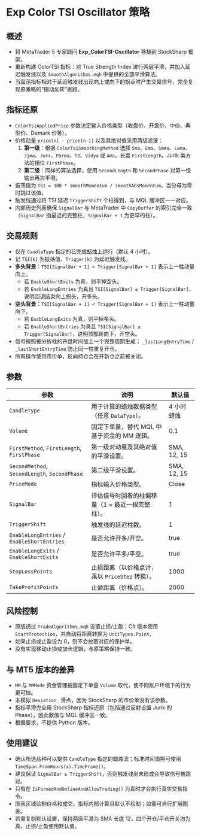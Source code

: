 # Exp Color TSI Oscillator 策略

## 概述
- 将 MetaTrader 5 专家顾问 **Exp_ColorTSI-Oscillator** 移植到 StockSharp 框架。
- 重新构建 ColorTSI 指标：对 True Strength Index 进行两层平滑，并加入延迟触发线以及 `SmoothAlgorithms.mqh` 中提供的全部平滑算法。
- 当震荡指标相对于延迟触发线出现向上或向下的拐点时产生交易信号，完全复现原策略的“摆动反转”思路。

## 指标还原
- `ColorTsiAppliedPrice` 参数决定输入价格类型（收盘价、开盘价、中价、典型价、Demark 价等）。
- 价格动量 `price[n] - price[n-1]` 以及其绝对值采用两级滤波：
  1. **第一级**：根据 `ColorTsiSmoothingMethod` 选择 `Sma`、`Ema`、`Smma`、`Lwma`、`Jjma`、`Jurx`、`Parma`、`T3`、`Vidya` 或 `Ama`，长度 `FirstLength`，Jurik 类方法的相位 `FirstPhase`。
  2. **第二级**：同样的算法选择，使用 `SecondLength` 和 `SecondPhase` 对第一级输出再次平滑。
- 振荡值为 `TSI = 100 * smoothMomentum / smoothAbsMomentum`，当分母为零时跳过该值。
- 触发线通过将 TSI 延迟 `TriggerShift` 个柱得到，与 MQL 缓冲区一一对应。
- 内部历史列表确保 `SignalBar` 与 MetaTrader 中 `CopyBuffer` 的索引完全一致（`SignalBar` 指最近的完整柱，`SignalBar + 1` 为更早的柱）。

## 交易规则
- 仅在 `CandleType` 指定的已完成蜡烛上运行（默认 4 小时）。
- 记 `TSI[k]` 为振荡值、`Trigger[k]` 为延迟触发线。
- **多头背景**：`TSI[SignalBar + 1] > Trigger[SignalBar + 1]` 表示上一柱动量向上。
  - 若 `EnableShortExits` 为真，则平掉空头。
  - 若 `EnableLongEntries` 为真且 `TSI[SignalBar] ≤ Trigger[SignalBar]`，说明回调结束向上拐头，开多头。
- **空头背景**：`TSI[SignalBar + 1] < Trigger[SignalBar + 1]` 表示上一柱动量向下。
  - 若 `EnableLongExits` 为真，则平掉多头。
  - 若 `EnableShortEntries` 为真且 `TSI[SignalBar] ≥ Trigger[SignalBar]`，说明顶部转向下，开空头。
- 信号按照被分析柱的开盘时间加上一个完整周期生成； `_lastLongEntryTime` / `_lastShortEntryTime` 防止同一柱重复开仓。
- 所有操作使用市价单，反向持仓会在开新仓之前被关闭。

## 参数
| 参数 | 说明 | 默认值 |
|------|------|--------|
| `CandleType` | 用于计算的蜡烛数据类型（任意 `DataType`）。 | 4 小时蜡烛 |
| `Volume` | 固定下单量，替代 MQL 中基于资金的 MM 逻辑。 | 0.1 |
| `FirstMethod`, `FirstLength`, `FirstPhase` | 第一级对动量及其绝对值的平滑设置。 | SMA, 12, 15 |
| `SecondMethod`, `SecondLength`, `SecondPhase` | 第二级平滑设置。 | SMA, 12, 15 |
| `PriceMode` | 指标输入价格类型。 | Close |
| `SignalBar` | 评估信号时回看的柱偏移量（1 = 最近一根完整柱）。 | 1 |
| `TriggerShift` | 触发线的延迟柱数。 | 1 |
| `EnableLongEntries` / `EnableShortEntries` | 是否允许开多/开空。 | true |
| `EnableLongExits` / `EnableShortExits` | 是否允许平多/平空。 | true |
| `StopLossPoints` | 止损距离（以价格点计，乘以 `PriceStep` 转换）。 | 1000 |
| `TakeProfitPoints` | 止盈距离（价格点）。 | 2000 |

## 风险控制
- 原版通过 `TradeAlgorithms.mqh` 设置止损/止盈；C# 版本使用 `StartProtection`，并自动将距离转换为 `UnitTypes.Point`。
- 如果止损或止盈设为 0，则不会放置对应的保护单。
- 没有实现移动止损或加仓逻辑，与原策略保持一致。

## 与 MT5 版本的差异
- `MM` 与 `MMMode` 资金管理被固定下单量 `Volume` 取代，使不同账户环境下的行为更可控。
- 未模拟 `Deviation_` 滑点，因为 StockSharp 的市价单没有该参数。
- 指标平滑完全用 StockSharp 指标还原（包括通过反射设置 Jurik 的 Phase），因此数值与 MQL 缓冲区一致。
- 根据要求，不提供 Python 版本。

## 使用建议
- 确认所选品种可以提供 `CandleType` 指定的蜡烛流；标准时间周期可使用 `TimeSpan.FromHours(x).TimeFrame()`。
- 建议保证 `SignalBar ≥ TriggerShift`，否则触发线尚未形成会导致信号被跳过。
- 只有在 `IsFormedAndOnlineAndAllowTrading()` 为真时才会执行真实交易指令。
- 图表区域绘制价格和成交，指标内部计算且默认不绘制；如需可自行扩展图表。
- 若需复刻默认设置，保持两级平滑为 SMA 长度 12，四个开仓/平仓开关均为真，止损/止盈使用默认值。
